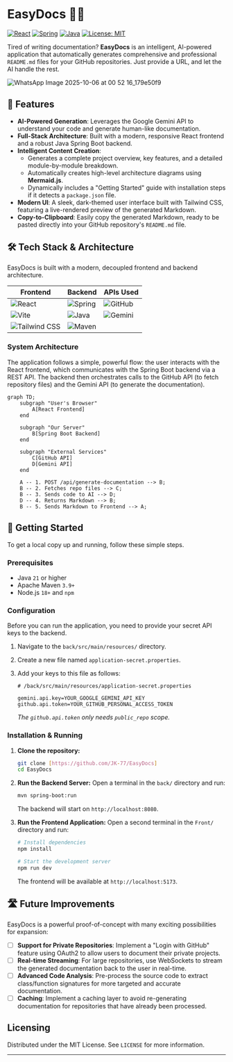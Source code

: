 # EasyDocs 📄✨

[![React][React-shield]][React-url]
[![Spring][Spring-shield]][Spring-url]
[![Java][Java-shield]][Java-url]
[![License: MIT][License-shield]][License-url]

Tired of writing documentation? **EasyDocs** is an intelligent, AI-powered application that automatically generates comprehensive and professional `README.md` files for your GitHub repositories. Just provide a URL, and let the AI handle the rest.

![WhatsApp Image 2025-10-06 at 00 52 16_179e50f9](https://github.com/user-attachments/assets/2a3e02ee-06e7-4ed3-a6ad-775af100d633)


## 🌟 Features

* **AI-Powered Generation**: Leverages the Google Gemini API to understand your code and generate human-like documentation.
* **Full-Stack Architecture**: Built with a modern, responsive React frontend and a robust Java Spring Boot backend.
* **Intelligent Content Creation**:
    * Generates a complete project overview, key features, and a detailed module-by-module breakdown.
    * Automatically creates high-level architecture diagrams using **Mermaid.js**.
    * Dynamically includes a "Getting Started" guide with installation steps if it detects a `package.json` file.
* **Modern UI**: A sleek, dark-themed user interface built with Tailwind CSS, featuring a live-rendered preview of the generated Markdown.
* **Copy-to-Clipboard**: Easily copy the generated Markdown, ready to be pasted directly into your GitHub repository's `README.md` file.

## 🛠️ Tech Stack & Architecture

EasyDocs is built with a modern, decoupled frontend and backend architecture.

| Frontend                                 | Backend                             | APIs Used                             |
| ---------------------------------------- | ----------------------------------- | ------------------------------------- |
| ![React][React-shield]                   | ![Spring][Spring-shield]            | ![GitHub][GitHub-shield]              |
| ![Vite][Vite-shield]                     | ![Java][Java-shield]                | ![Gemini][Gemini-shield]              |
| ![Tailwind CSS][Tailwind-shield]         | ![Maven][Maven-shield]              |                                       |

### System Architecture

The application follows a simple, powerful flow: the user interacts with the React frontend, which communicates with the Spring Boot backend via a REST API. The backend then orchestrates calls to the GitHub API (to fetch repository files) and the Gemini API (to generate the documentation).

```mermaid
graph TD;
    subgraph "User's Browser"
        A[React Frontend]
    end
    
    subgraph "Our Server"
        B[Spring Boot Backend]
    end

    subgraph "External Services"
        C[GitHub API]
        D[Gemini API]
    end

    A -- 1. POST /api/generate-documentation --> B;
    B -- 2. Fetches repo files --> C;
    B -- 3. Sends code to AI --> D;
    D -- 4. Returns Markdown --> B;
    B -- 5. Sends Markdown to Frontend --> A;
```

## 🚀 Getting Started

To get a local copy up and running, follow these simple steps.

### Prerequisites

* Java `21` or higher
* Apache Maven `3.9+`
* Node.js `18+` and `npm`

### Configuration

Before you can run the application, you need to provide your secret API keys to the backend.

1.  Navigate to the `back/src/main/resources/` directory.
2.  Create a new file named `application-secret.properties`.
3.  Add your keys to this file as follows:

    ```properties
    # /back/src/main/resources/application-secret.properties

    gemini.api.key=YOUR_GOOGLE_GEMINI_API_KEY
    github.api.token=YOUR_GITHUB_PERSONAL_ACCESS_TOKEN
    ```

    *The `github.api.token` only needs `public_repo` scope.*

### Installation & Running

1.  **Clone the repository:**
    ```bash
    git clone [https://github.com/JK-77/EasyDocs]
    cd EasyDocs
    ```

2.  **Run the Backend Server:**
    Open a terminal in the `back/` directory and run:
    ```bash
    mvn spring-boot:run
    ```
    The backend will start on `http://localhost:8080`.

3.  **Run the Frontend Application:**
    Open a second terminal in the `Front/` directory and run:
    ```bash
    # Install dependencies
    npm install

    # Start the development server
    npm run dev
    ```
    The frontend will be available at `http://localhost:5173`.

## 🛣️ Future Improvements

EasyDocs is a powerful proof-of-concept with many exciting possibilities for expansion:

* [ ] **Support for Private Repositories**: Implement a "Login with GitHub" feature using OAuth2 to allow users to document their private projects.
* [ ] **Real-time Streaming**: For large repositories, use WebSockets to stream the generated documentation back to the user in real-time.
* [ ] **Advanced Code Analysis**: Pre-process the source code to extract class/function signatures for more targeted and accurate documentation.
* [ ] **Caching**: Implement a caching layer to avoid re-generating documentation for repositories that have already been processed.

## Licensing

Distributed under the MIT License. See `LICENSE` for more information.

---
[React-shield]: https://img.shields.io/badge/React-20232A?style=for-the-badge&logo=react&logoColor=61DAFB
[React-url]: https://reactjs.org/
[Spring-shield]: https://img.shields.io/badge/Spring-6DB33F?style=for-the-badge&logo=spring&logoColor=white
[Spring-url]: https://spring.io/
[Java-shield]: https://img.shields.io/badge/Java-ED8B00?style=for-the-badge&logo=openjdk&logoColor=white
[Java-url]: https://www.java.com/
[Vite-shield]: https://img.shields.io/badge/Vite-646CFF?style=for-the-badge&logo=vite&logoColor=white
[Vite-url]: https://vitejs.dev/
[Tailwind-shield]: https://img.shields.io/badge/Tailwind_CSS-38B2AC?style=for-the-badge&logo=tailwind-css&logoColor=white
[Tailwind-url]: https://tailwindcss.com/
[Maven-shield]: https://img.shields.io/badge/Maven-C71A36?style=for-the-badge&logo=apache-maven&logoColor=white
[Maven-url]: https://maven.apache.org/
[GitHub-shield]: https://img.shields.io/badge/GitHub-100000?style=for-the-badge&logo=github&logoColor=white
[GitHub-url]: https://docs.github.com/en/rest
[Gemini-shield]: https://img.shields.io/badge/Gemini_API-4285F4?style=for-the-badge&logo=google&logoColor=white
[Gemini-url]: https://ai.google.dev/
[License-shield]: https://img.shields.io/badge/License-MIT-yellow.svg
[License-url]: https://opensource.org/licenses/MIT
